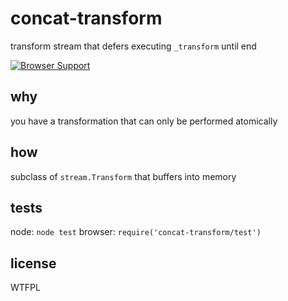 # concat-transform
transform stream that defers executing `_transform` until end

[![Browser Support](http://ci.testling.com/jessetane/concat-transform.png)](http://ci.testling.com/jessetane/concat-transform)

## why
you have a transformation that can only be performed atomically

## how
subclass of `stream.Transform` that buffers into memory

## tests
node: `node test`
browser: `require('concat-transform/test')`

## license
WTFPL
